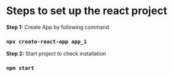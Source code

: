 # Steps to set up the react project

**Step 1:** Create App by following command
### `npx create-react-app app_1`

**Step 2:** Start project to check installation
### `npm start`


